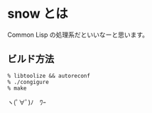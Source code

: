 snow とは
================================================================

Common Lisp の処理系だといいなーと思います。

## ビルド方法

    % libtoolize && autoreconf
    % ./congigure
    % make

ヽ(ﾟ∀ﾟ)ﾉ　ﾜｰ
